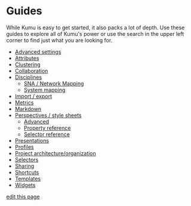 # Guides

While Kumu is easy to get started, it also packs a lot of depth. Use these guides to explore all of Kumu's power or use the search in the upper left corner to find just what you are looking for.

* [Advanced settings](guides/advanced-settings.md)
* [Attributes](guides/attributes.md)
* [Clustering](guides/clustering.md)
* [Collaboration](guides/collaboration.md)
* [Disciplines](#)
  * [SNA / Network Mapping](guides/sna-network-mapping.md)
  <!--* [Stakeholder analysis](guides/stakeholder-analysis.md)-->
  * [System mapping](guides/system-mapping.md)
* [Import / export](guides/import-export.md)
* [Metrics](guides/metrics.md)
* [Markdown](guides/markdown.md)
* [Perspectives / style sheets](guides/perspectives.md)
  * [Advanced](guides/perspectives-advanced.md)
  * [Property reference](guides/property-reference.md)
  * [Selector reference](guides/selector-reference.md)
* [Presentations](guides/presentations.md)
* [Profiles](guides/profiles.md)
* [Project architecture/organization](guides/project-architecture.md)
* [Selectors](guides/selectors.md)
* [Sharing](guides/sharing.md)
* [Shortcuts](guides/shortcuts.md)
* [Templates](guides/templates.md)
* [Widgets](guides/widgets.md)

<span class="edit-link"><a href="https://github.com/kumu/docs/blob/master/guides/guides.md" target="_blank"><i class="fa fa-github"></i> edit this page</a></span>
